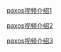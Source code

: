 
[paxos视频介绍1](https://www.youtube.com/watch?v=d7nAGI_NZPk&t=943s)

[paxos视频介绍2](https://www.youtube.com/watch?v=BhosKsE8up8)

[paxos视频介绍3](https://www.youtube.com/watch?v=SRsK-ZXTeZ0)
